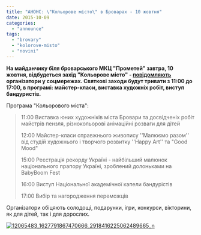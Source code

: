 ```yaml
---
title: "АНОНС: \"Кольорове місто\" в Броварах - 10 жовтня"
date: 2015-10-09
categories: 
  - "announce"
tags: 
  - "brovary"
  - "kolorove-misto"
  - "novini"
---
```


**На майданчику біля броварського МКЦ "Прометей" завтра, 10 жовтня, відбудеться захід "Кольорове місто" - [повідомляють](https://www.facebook.com/events/978312362233735/) організатори у соцмережах. Святкові заходи будут тривати з 11:00 до 17:00, в програмі: майстер-класи, виставка художніх робіт, виступ бандуристів.**

Програма "Кольорового міста":

> 11:00 Виставка юних художнікiв мiста Бровари та досвiдченіх робiт майстрів пензля, рiзнокольоровi анiмацiйнi розваги для дiтей
> 
> 12:00 Майстер-класи справжнього живопису ''Малюємо разом'' вiд студiй художнього i творчого розвитку ''Happy Art'' та "Good Mood"
> 
> 15:00 Реєcтрацiя рекорду Україні - найбiльший малюнок національного прапору Україні, зроблений долоньками на ВabyBoom ​​Fest
> 
> 16:00 Виступ Нацiональної академiчної капели бандурістiв
> 
> 17:00 Вибiр та нагородження переможцiв

Організатори обіцяють солодощі, подарунки, iгри, конкурси, вiкторини, як для дiтей, так i для дорослих.

[![12065483_1627791867470666_2918416225062489665_n](https://mpz.brovary.org/wp-content/uploads/2015/10/12065483_1627791867470666_2918416225062489665_n.jpg)](https://mpz.brovary.org/wp-content/uploads/2015/10/12065483_1627791867470666_2918416225062489665_n.jpg)
